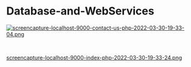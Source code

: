# Database-and-WebServices

[![screencapture-localhost-9000-contact-us-php-2022-03-30-19-33-04.png](https://i.postimg.cc/kg5B8VkF/screencapture-localhost-9000-contact-us-php-2022-03-30-19-33-04.png)](https://postimg.cc/HVfY1LWV)

<br>

[screencapture-localhost-9000-index-php-2022-03-30-19-33-24.png](https://postimg.cc/Sn7w1Qn0)
